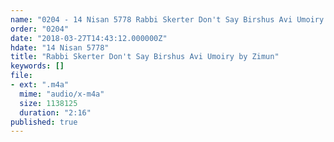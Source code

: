 ```yaml
---
name: "0204 - 14 Nisan 5778 Rabbi Skerter Don't Say Birshus Avi Umoiry by Zimun"
order: "0204"
date: "2018-03-27T14:43:12.000000Z"
hdate: "14 Nisan 5778"
title: "Rabbi Skerter Don't Say Birshus Avi Umoiry by Zimun"
keywords: []
file:
- ext: ".m4a"
  mime: "audio/x-m4a"
  size: 1138125
  duration: "2:16"
published: true
---
```


